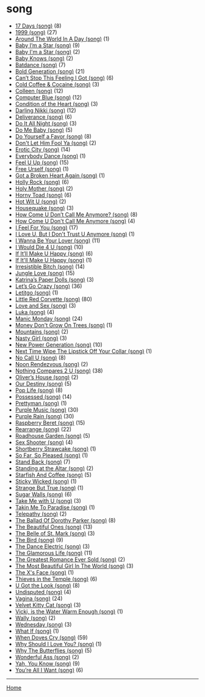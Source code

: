 # song

  * [17 Days (song)](./song/17-days/) (8)
  * [1999 (song)](./song/1999/) (27)
  * [Around The World In A Day (song)](./song/around-the-world-in-a-day/) (1)
  * [Baby I’m a Star (song)](./song/baby-i-m-a-star/) (9)
  * [Baby I'm a Star (song)](./song/baby-i-m-a-star/) (2)
  * [Baby Knows (song)](./song/baby-knows/) (2)
  * [Batdance (song)](./song/batdance/) (7)
  * [Bold Generation (song)](./song/bold-generation/) (21)
  * [Can’t Stop This Feeling I Got (song)](./song/can-t-stop-this-feeling-i-got/) (6)
  * [Cold Coffee & Cocaine (song)](./song/cold-coffee-cocaine/) (3)
  * [Colleen (song)](./song/colleen/) (12)
  * [Computer Blue (song)](./song/computer-blue/) (12)
  * [Condition of the Heart (song)](./song/condition-of-the-heart/) (3)
  * [Darling Nikki (song)](./song/darling-nikki/) (12)
  * [Deliverance (song)](./song/deliverance/) (6)
  * [Do It All Night (song)](./song/do-it-all-night/) (3)
  * [Do Me Baby (song)](./song/do-me-baby/) (5)
  * [Do Yourself a Favor (song)](./song/do-yourself-a-favor/) (8)
  * [Don't Let Him Fool Ya (song)](./song/don-t-let-him-fool-ya/) (2)
  * [Erotic City (song)](./song/erotic-city/) (14)
  * [Everybody Dance (song)](./song/everybody-dance/) (1)
  * [Feel U Up (song)](./song/feel-u-up/) (15)
  * [Free Urself (song)](./song/free-urself/) (1)
  * [Got a Broken Heart Again (song)](./song/got-a-broken-heart-again/) (1)
  * [Holly Rock (song)](./song/holly-rock/) (6)
  * [Holy Mother (song)](./song/holy-mother/) (2)
  * [Horny Toad (song)](./song/horny-toad/) (6)
  * [Hot Wit U (song)](./song/hot-wit-u/) (2)
  * [Housequake (song)](./song/housequake/) (3)
  * [How Come U Don’t Call Me Anymore? (song)](./song/how-come-u-don-t-call-me-anymore/) (8)
  * [How Come U Don't Call Me Anymore (song)](./song/how-come-u-don-t-call-me-anymore/) (4)
  * [I Feel For You (song)](./song/i-feel-for-you/) (17)
  * [I Love U, But I Don't Trust U Anymore (song)](./song/i-love-u-but-i-don-t-trust-u-anymore/) (1)
  * [I Wanna Be Your Lover (song)](./song/i-wanna-be-your-lover/) (11)
  * [I Would Die 4 U (song)](./song/i-would-die-4-u/) (10)
  * [If It’ll Make U Happy (song)](./song/if-it-ll-make-u-happy/) (6)
  * [If It'll Make U Happy (song)](./song/if-it-ll-make-u-happy/) (1)
  * [Irresistible Bitch (song)](./song/irresistible-bitch/) (14)
  * [Jungle Love (song)](./song/jungle-love/) (15)
  * [Katrina’s Paper Dolls (song)](./song/katrina-s-paper-dolls/) (3)
  * [Let’s Go Crazy (song)](./song/let-s-go-crazy/) (36)
  * [Letitgo (song)](./song/letitgo/) (1)
  * [Little Red Corvette (song)](./song/little-red-corvette/) (80)
  * [Love and Sex (song)](./song/love-and-sex/) (3)
  * [Luka (song)](./song/luka/) (4)
  * [Manic Monday (song)](./song/manic-monday/) (24)
  * [Money Don't Grow On Trees (song)](./song/money-don-t-grow-on-trees/) (1)
  * [Mountains (song)](./song/mountains/) (2)
  * [Nasty Girl (song)](./song/nasty-girl/) (3)
  * [New Power Generation (song)](./song/new-power-generation/) (10)
  * [Next Time Wipe The Lipstick Off Your Collar (song)](./song/next-time-wipe-the-lipstick-off-your-collar/) (1)
  * [No Call U (song)](./song/no-call-u/) (8)
  * [Noon Rendezvous (song)](./song/noon-rendezvous/) (2)
  * [Nothing Compares 2 U (song)](./song/nothing-compares-2-u/) (38)
  * [Oliver’s House (song)](./song/oliver-s-house/) (2)
  * [Our Destiny (song)](./song/our-destiny/) (5)
  * [Pop Life (song)](./song/pop-life/) (8)
  * [Possessed (song)](./song/possessed/) (14)
  * [Prettyman (song)](./song/prettyman/) (1)
  * [Purple Music (song)](./song/purple-music/) (30)
  * [Purple Rain (song)](./song/purple-rain/) (30)
  * [Raspberry Beret (song)](./song/raspberry-beret/) (15)
  * [Rearrange (song)](./song/rearrange/) (22)
  * [Roadhouse Garden (song)](./song/roadhouse-garden/) (5)
  * [Sex Shooter (song)](./song/sex-shooter/) (4)
  * [Shortberry Strawcake (song)](./song/shortberry-strawcake/) (1)
  * [So Far, So Pleased (song)](./song/so-far-so-pleased/) (1)
  * [Stand Back (song)](./song/stand-back/) (7)
  * [Standing at the Altar (song)](./song/standing-at-the-altar/) (2)
  * [Starfish And Coffee (song)](./song/starfish-and-coffee/) (5)
  * [Sticky Wicked (song)](./song/sticky-wicked/) (1)
  * [Strange But True (song)](./song/strange-but-true/) (1)
  * [Sugar Walls (song)](./song/sugar-walls/) (6)
  * [Take Me with U (song)](./song/take-me-with-u/) (3)
  * [Takin Me To Paradise (song)](./song/takin-me-to-paradise/) (1)
  * [Telepathy (song)](./song/telepathy/) (2)
  * [The Ballad Of Dorothy Parker (song)](./song/the-ballad-of-dorothy-parker/) (8)
  * [The Beautiful Ones (song)](./song/the-beautiful-ones/) (13)
  * [The Belle of St. Mark (song)](./song/the-belle-of-st-mark/) (3)
  * [The Bird (song)](./song/the-bird/) (9)
  * [The Dance Electric (song)](./song/the-dance-electric/) (3)
  * [The Glamorous Life (song)](./song/the-glamorous-life/) (11)
  * [The Greatest Romance Ever Sold (song)](./song/the-greatest-romance-ever-sold/) (2)
  * [The Most Beautiful Girl In The World (song)](./song/the-most-beautiful-girl-in-the-world/) (3)
  * [The X's Face (song)](./song/the-x-s-face/) (1)
  * [Thieves in the Temple (song)](./song/thieves-in-the-temple/) (6)
  * [U Got the Look (song)](./song/u-got-the-look/) (8)
  * [Undisputed (song)](./song/undisputed/) (4)
  * [Vagina (song)](./song/vagina/) (24)
  * [Velvet Kitty Cat (song)](./song/velvet-kitty-cat/) (3)
  * [Vicki, is the Water Warm Enough (song)](./song/vicki-is-the-water-warm-enough/) (1)
  * [Wally (song)](./song/wally/) (2)
  * [Wednesday (song)](./song/wednesday/) (3)
  * [What If (song)](./song/what-if/) (1)
  * [When Doves Cry (song)](./song/when-doves-cry/) (59)
  * [Why Should I Love You? (song)](./song/why-should-i-love-you/) (1)
  * [Why The Butterflies (song)](./song/why-the-butterflies/) (5)
  * [Wonderful Ass (song)](./song/wonderful-ass/) (2)
  * [Yah, You Know (song)](./song/yah-you-know/) (9)
  * [You’re All I Want (song)](./song/you-re-all-i-want/) (6)

----

[Home](../)
